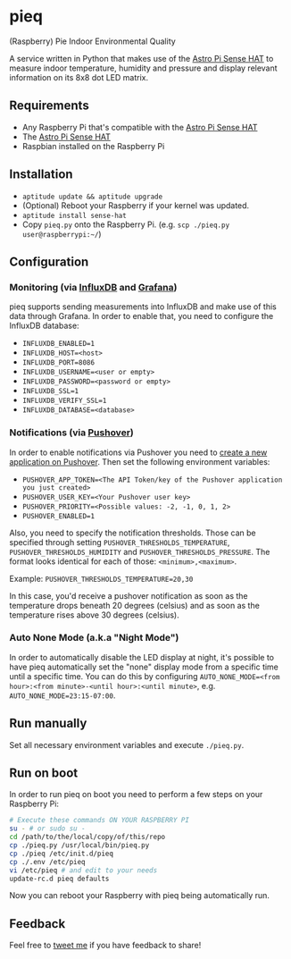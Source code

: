 pieq
====

(Raspberry) Pie Indoor Environmental Quality

A service written in Python that makes use of the [Astro Pi Sense HAT](https://www.raspberrypi.org/products/sense-hat/) to measure indoor temperature, humidity and pressure and display relevant information on its 8x8 dot LED matrix.

## Requirements

- Any Raspberry Pi that's compatible with the [Astro Pi Sense HAT](https://www.raspberrypi.org/products/sense-hat/)
- The [Astro Pi Sense HAT](https://www.raspberrypi.org/products/sense-hat/)
- Raspbian installed on the Raspberry Pi

## Installation

- `aptitude update && aptitude upgrade`
- (Optional) Reboot your Raspberry if your kernel was updated.
- `aptitude install sense-hat`
- Copy `pieq.py` onto the Raspberry Pi. (e.g. `scp ./pieq.py user@raspberrypi:~/`)

## Configuration

### Monitoring (via [InfluxDB](https://www.influxdata.com/time-series-platform/influxdb/) and [Grafana](https://grafana.com))

pieq supports sending measurements into InfluxDB and make use of this data through Grafana. In order to enable that, you need to configure the InfluxDB database:

- `INFLUXDB_ENABLED=1`
- `INFLUXDB_HOST=<host>`
- `INFLUXDB_PORT=8086`
- `INFLUXDB_USERNAME=<user or empty>`
- `INFLUXDB_PASSWORD=<password or empty>`
- `INFLUXDB_SSL=1`
- `INFLUXDB_VERIFY_SSL=1`
- `INFLUXDB_DATABASE=<database>`

### Notifications (via [Pushover](https://pushover.net))

In order to enable notifications via Pushover you need to [create a new application on Pushover](https://pushover.net/apps/build).
Then set the following environment variables:

- `PUSHOVER_APP_TOKEN=<The API Token/key of the Pushover application you just created>`
- `PUSHOVER_USER_KEY=<Your Pushover user key>`
- `PUSHOVER_PRIORITY=<Possible values: -2, -1, 0, 1, 2>`
- `PUSHOVER_ENABLED=1`

Also, you need to specify the notification thresholds. Those can be specified through setting `PUSHOVER_THRESHOLDS_TEMPERATURE`, `PUSHOVER_THRESHOLDS_HUMIDITY` and `PUSHOVER_THRESHOLDS_PRESSURE`. The format looks identical for each of those: `<minimum>,<maximum>`. 

Example: `PUSHOVER_THRESHOLDS_TEMPERATURE=20,30`

In this case, you'd receive a pushover notification as soon as the temperature drops beneath 20 degrees (celsius) and as soon as the temperature rises above 30 degrees (celsius).

### Auto None Mode (a.k.a "Night Mode")

In order to automatically disable the LED display at night, it's possible to have pieq automatically set the "none" display mode from a specific time until a specific time. You can do this by configuring `AUTO_NONE_MODE=<from hour>:<from minute>-<until hour>:<until minute>`, e.g. `AUTO_NONE_MODE=23:15-07:00`.

## Run manually

Set all necessary environment variables and execute `./pieq.py`.

## Run on boot

In order to run pieq on boot you need to perform a few steps on your Raspberry Pi:

```bash
# Execute these commands ON YOUR RASPBERRY PI
su - # or sudo su -
cd /path/to/the/local/copy/of/this/repo
cp ./pieq.py /usr/local/bin/pieq.py
cp ./pieq /etc/init.d/pieq
cp ./.env /etc/pieq
vi /etc/pieq # and edit to your needs
update-rc.d pieq defaults
```

Now you can reboot your Raspberry with pieq being automatically run.

## Feedback

Feel free to [tweet me](https://twitter.com/mrusme) if you have feedback to share!
